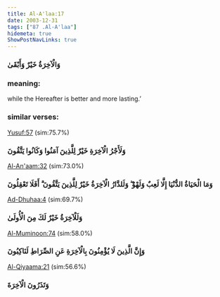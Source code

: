 ```yaml
---
title: Al-A'laa:17
date: 2003-12-31
tags: ["87 .Al-A'laa"]
hidemeta: true 
ShowPostNavLinks: true 
---
```

### وَالْآخِرَةُ خَيْرٌ وَأَبْقَىٰ
### meaning: 
while the Hereafter is better and more lasting.’
### similar verses: 

[Yusuf:57](/12/57) (sim:75.7%)

### وَلَأَجْرُ الْآخِرَةِ خَيْرٌ لِلَّذِينَ آمَنُوا وَكَانُوا يَتَّقُونَ

[Al-An'aam:32](/6/32) (sim:73.0%)

### وَمَا الْحَيَاةُ الدُّنْيَا إِلَّا لَعِبٌ وَلَهْوٌ ۖ وَلَلدَّارُ الْآخِرَةُ خَيْرٌ لِلَّذِينَ يَتَّقُونَ ۗ أَفَلَا تَعْقِلُونَ

[Ad-Dhuhaa:4](/93/4) (sim:69.7%)

### وَلَلْآخِرَةُ خَيْرٌ لَكَ مِنَ الْأُولَىٰ

[Al-Muminoon:74](/23/74) (sim:58.0%)

### وَإِنَّ الَّذِينَ لَا يُؤْمِنُونَ بِالْآخِرَةِ عَنِ الصِّرَاطِ لَنَاكِبُونَ

[Al-Qiyaama:21](/75/21) (sim:56.6%)

### وَتَذَرُونَ الْآخِرَةَ
